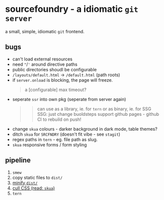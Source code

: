 # sourcefoundry - a idiomatic `git server`

a small, simple, idiomatic `git` frontend.

## bugs

- can't load external resources
- need `"`/`'` around directive paths
- public directories shoudl be configurable
- `/layouts/default.html` -> `/default.html` (path roots)
- if `server.onload` is blocking, the page will freeze. 
  > a [configurable] max timeout?
- seperate `ssr` into own pkg (seperate from server again)
  >> can use as a library, ie. for `tern` or as binary, ie. for SSG
  >> SSG: just change buoldsteps
          support github pages - github CI to rebuild on push!
- change `skua` colours - darker background in dark mode, table themes?
- ditch `skua` for `SRCFNDRY` (doesn't fit vibe - see `stagit`)
- regex paths in `tern` - eg. file path as slug.
- `skua` responsive forms / form styling

## pipeline

1. `smew`
2. copy static files to `dist/`
3. [minify `dist/`](https://github.com/wilsonzlin/minify-html)
4. [cull CSS (read: `skua`)](https://github.com/purifycss/purifycss)
5. `tern`

